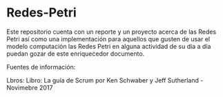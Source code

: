 # Redes-Petri
Este repositorio cuenta con un reporte y un proyecto acerca de las Redes Petri así como una implementación para aquellos que gusten de usar el modelo computación las Redes Petri en alguna actividad de su día a día puedan gozar de este enriquecedor documento.

Fuentes de información:

Lbros: Libro: La guía de Scrum por Ken Schwaber y Jeff Sutherland - Novimebre 2017
